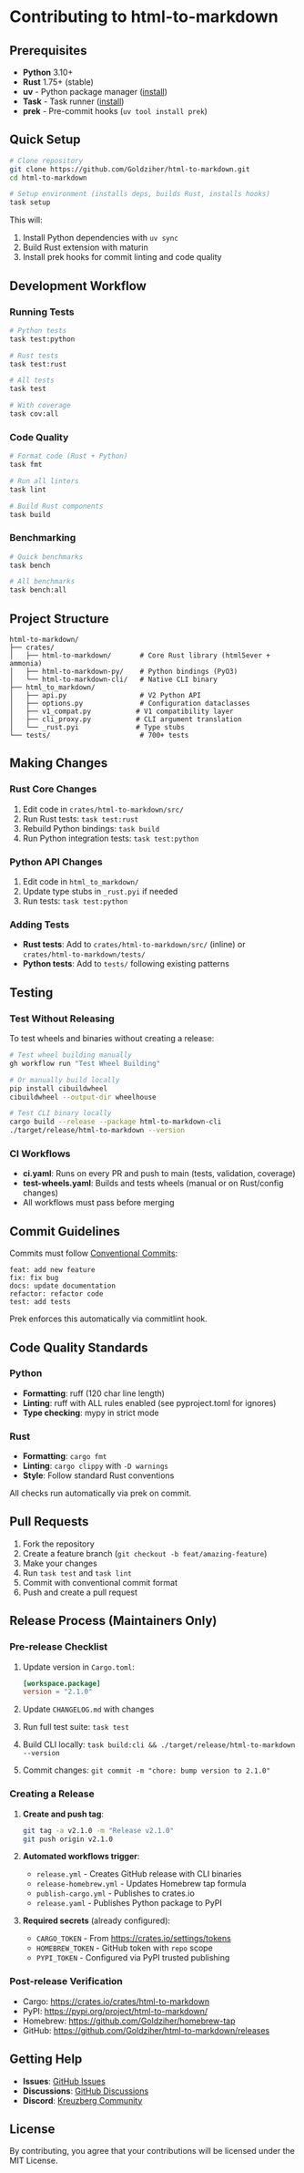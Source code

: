 # Contributing to html-to-markdown

## Prerequisites

- **Python** 3.10+
- **Rust** 1.75+ (stable)
- **uv** - Python package manager ([install](https://docs.astral.sh/uv/))
- **Task** - Task runner ([install](https://taskfile.dev/))
- **prek** - Pre-commit hooks (`uv tool install prek`)

## Quick Setup

```bash
# Clone repository
git clone https://github.com/Goldziher/html-to-markdown.git
cd html-to-markdown

# Setup environment (installs deps, builds Rust, installs hooks)
task setup
```

This will:

1. Install Python dependencies with `uv sync`
1. Build Rust extension with maturin
1. Install prek hooks for commit linting and code quality

## Development Workflow

### Running Tests

```bash
# Python tests
task test:python

# Rust tests
task test:rust

# All tests
task test

# With coverage
task cov:all
```

### Code Quality

```bash
# Format code (Rust + Python)
task fmt

# Run all linters
task lint

# Build Rust components
task build
```

### Benchmarking

```bash
# Quick benchmarks
task bench

# All benchmarks
task bench:all
```

## Project Structure

```text
html-to-markdown/
├── crates/
│   ├── html-to-markdown/       # Core Rust library (html5ever + ammonia)
│   ├── html-to-markdown-py/    # Python bindings (PyO3)
│   └── html-to-markdown-cli/   # Native CLI binary
├── html_to_markdown/
│   ├── api.py                  # V2 Python API
│   ├── options.py              # Configuration dataclasses
│   ├── v1_compat.py           # V1 compatibility layer
│   ├── cli_proxy.py           # CLI argument translation
│   └── _rust.pyi              # Type stubs
└── tests/                      # 700+ tests
```

## Making Changes

### Rust Core Changes

1. Edit code in `crates/html-to-markdown/src/`
1. Run Rust tests: `task test:rust`
1. Rebuild Python bindings: `task build`
1. Run Python integration tests: `task test:python`

### Python API Changes

1. Edit code in `html_to_markdown/`
1. Update type stubs in `_rust.pyi` if needed
1. Run tests: `task test:python`

### Adding Tests

- **Rust tests**: Add to `crates/html-to-markdown/src/` (inline) or `crates/html-to-markdown/tests/`
- **Python tests**: Add to `tests/` following existing patterns

## Testing

### Test Without Releasing

To test wheels and binaries without creating a release:

```bash
# Test wheel building manually
gh workflow run "Test Wheel Building"

# Or manually build locally
pip install cibuildwheel
cibuildwheel --output-dir wheelhouse

# Test CLI binary locally
cargo build --release --package html-to-markdown-cli
./target/release/html-to-markdown --version
```

### CI Workflows

- **ci.yaml**: Runs on every PR and push to main (tests, validation, coverage)
- **test-wheels.yaml**: Builds and tests wheels (manual or on Rust/config changes)
- All workflows must pass before merging

## Commit Guidelines

Commits must follow [Conventional Commits](https://www.conventionalcommits.org/):

```text
feat: add new feature
fix: fix bug
docs: update documentation
refactor: refactor code
test: add tests
```

Prek enforces this automatically via commitlint hook.

## Code Quality Standards

### Python

- **Formatting**: ruff (120 char line length)
- **Linting**: ruff with ALL rules enabled (see pyproject.toml for ignores)
- **Type checking**: mypy in strict mode

### Rust

- **Formatting**: `cargo fmt`
- **Linting**: `cargo clippy` with `-D warnings`
- **Style**: Follow standard Rust conventions

All checks run automatically via prek on commit.

## Pull Requests

1. Fork the repository
1. Create a feature branch (`git checkout -b feat/amazing-feature`)
1. Make your changes
1. Run `task test` and `task lint`
1. Commit with conventional commit format
1. Push and create a pull request

## Release Process (Maintainers Only)

### Pre-release Checklist

1. Update version in `Cargo.toml`:

    ```toml
    [workspace.package]
    version = "2.1.0"
    ```

1. Update `CHANGELOG.md` with changes

1. Run full test suite: `task test`

1. Build CLI locally: `task build:cli && ./target/release/html-to-markdown --version`

1. Commit changes: `git commit -m "chore: bump version to 2.1.0"`

### Creating a Release

1. **Create and push tag**:

    ```bash
    git tag -a v2.1.0 -m "Release v2.1.0"
    git push origin v2.1.0
    ```

1. **Automated workflows trigger**:

    - `release.yml` - Creates GitHub release with CLI binaries
    - `release-homebrew.yml` - Updates Homebrew tap formula
    - `publish-cargo.yml` - Publishes to crates.io
    - `release.yaml` - Publishes Python package to PyPI

1. **Required secrets** (already configured):

    - `CARGO_TOKEN` - From <https://crates.io/settings/tokens>
    - `HOMEBREW_TOKEN` - GitHub token with `repo` scope
    - `PYPI_TOKEN` - Configured via PyPI trusted publishing

### Post-release Verification

- Cargo: <https://crates.io/crates/html-to-markdown>
- PyPI: <https://pypi.org/project/html-to-markdown/>
- Homebrew: <https://github.com/Goldziher/homebrew-tap>
- GitHub: <https://github.com/Goldziher/html-to-markdown/releases>

## Getting Help

- **Issues**: [GitHub Issues](https://github.com/Goldziher/html-to-markdown/issues)
- **Discussions**: [GitHub Discussions](https://github.com/Goldziher/html-to-markdown/discussions)
- **Discord**: [Kreuzberg Community](https://discord.gg/pXxagNK2zN)

## License

By contributing, you agree that your contributions will be licensed under the MIT License.
